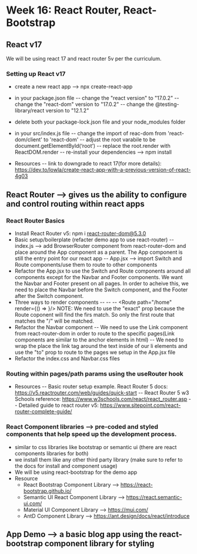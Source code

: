 # Week 16: React Router, React-Bootstrap

## React v17

We will be using react 17 and react router 5v per the curriculum.

### Setting up React v17

- create a new react app --> npx create-react-app <appName>
- in your package.json file
  -- change the "react version" to "17.0.2"
  -- change the "react-dom" version to "17.0.2"
  -- change the @testing-library/react version to "12.1.2"
- delete both your package-lock.json file and your node_modules folder
- in your src/index.js file
  -- change the import of reac-dom from 'react-dom/client' to 'react-dom'
  -- adjust the root varabile to be document.getElementById(‘root’)
  -- replace the root.render with ReactDOM.render
  -- re-install your dependencies --> npm install

- Resources
  -- link to downgrade to react 17(for more details): https://dev.to/lowla/create-react-app-with-a-previous-version-of-react-4g03

## React Router --> gives us the ability to configure and control routing within react apps

### React Router Basics

- Install React Router v5: npm i react-router-dom@5.3.0
- Basic setup/boilerplate (refacter demo app to use react-router)
  -- index.js --> add BrowserRouter component from react-router-dom and place around the App component as a parent. The App component is still the entry point for our react app
  -- App.jsx --> import Switch and Route components/use them to route to other components
- Refactor the App.jsx to use the Switch and Route components around all components except for the Navbar and Footer components. We want the Navbar and Footer present on all pages. In order to acheive this, we need to place the Navbar before the Switch component, and the Footer after the Switch component.
- Three ways to render components
  -- <Route exact path="/"><Home /></Route>
  -- <Route  path="/about" component={Home}/>
  -- <Route path="/home" render={() => <Home />}/>
  NOTE: We need to use the "exact" prop because the Route coponent will find the firs match. So only the first route that matches the "/" will be matched.
- Refactor the Navbar component
  -- We need to use the Link component from react-router-dom in order to route to the specific pages(Link components are similar to the anchor elements in html)
  -- We need to wrap the place the link tag around the text inside of our li elements and use the "to" prop to route to the pages we setup in the App.jsx file
- Refactor the index.css and Navbar.css files

### Routing within pages/path params using the useRouter hook

- Resources
  -- Basic router setup example. React Router 5 docs: https://v5.reactrouter.com/web/guides/quick-start
  -- React Router 5 w3 Schools reference: https://www.w3schools.com/react/react_router.asp
  -- Detailed guide to react router v5: https://www.sitepoint.com/react-router-complete-guide/

### React Component libraries --> pre-coded and styled components that help speed up the development process.

- similar to css libraries like bootstrap or semantic ui (there are react components libraries for both)
- we install them like any other third party library (make sure to refer to the docs for install and component usage)
- We will be using react-bootstrap for the demo app
- Resource
  - React Bootstrap Component Library --> https://react-bootstrap.github.io/
  - Semantic UI React Component Library --> https://react.semantic-ui.com/
  - Material UI Component Library --> https://mui.com/
  - AntD Component Library --> https://ant.design/docs/react/introduce

## App Demo --> a basic blog app using the react-bootstrap component library for styling
